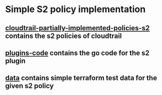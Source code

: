 # Simple S2 policy implementation

## [cloudtrail-partially-implemented-policies-s2](../cloudtrail-partially-implemented-policies-s2/policies/) contains the s2 policies of cloudtrail

## [plugins-code](../plugins-code/) contains the go code for the s2 plugin

## [data](../data/) contains simple terraform test data for the given s2 policy